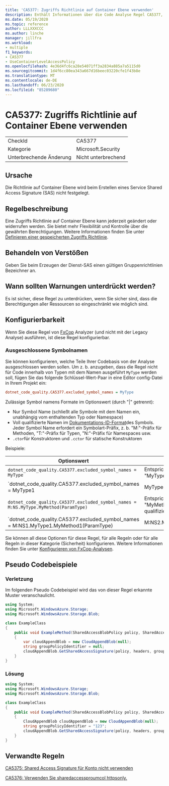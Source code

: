 ```yaml
---
title: 'CA5377: Zugriffs Richtlinie auf Container Ebene verwenden'
description: Enthält Informationen über die Code Analyse Regel CA5377, einschließlich der Gründe, der Behebung von Verstößen und der Zeit, zu der Sie unterdrückt werden soll.
ms.date: 05/19/2020
ms.topic: reference
author: LLLXXXCCC
ms.author: linche
manager: jillfra
ms.workload:
- multiple
f1_keywords:
- CA5377
- UseContainerLevelAccessPolicy
ms.openlocfilehash: 4e36d4fc6ca28e54071ff3a2834a885a7a5115d0
ms.sourcegitcommit: 1d4f6cc80ea343a667d16beec03220cfe1f43b8e
ms.translationtype: MT
ms.contentlocale: de-DE
ms.lasthandoff: 06/23/2020
ms.locfileid: "85289680"
---
```

# <a name="ca5377-use-container-level-access-policy"></a>CA5377: Zugriffs Richtlinie auf Container Ebene verwenden

|||
|-|-|
|CheckId|CA5377|
|Kategorie|Microsoft.Security|
|Unterbrechende Änderung|Nicht unterbrechend|

## <a name="cause"></a>Ursache

Die Richtlinie auf Container Ebene wird beim Erstellen eines Service Shared Access Signature (SAS) nicht festgelegt.

## <a name="rule-description"></a>Regelbeschreibung

Eine Zugriffs Richtlinie auf Container Ebene kann jederzeit geändert oder widerrufen werden. Sie bietet mehr Flexibilität und Kontrolle über die gewährten Berechtigungen. Weitere Informationen finden Sie unter [Definieren einer gespeicherten Zugriffs Richtlinie](/rest/api/storageservices/define-stored-access-policy).

## <a name="how-to-fix-violations"></a>Behandeln von Verstößen

Geben Sie beim Erzeugen der Dienst-SAS einen gültigen Gruppenrichtlinien Bezeichner an.

## <a name="when-to-suppress-warnings"></a>Wann sollten Warnungen unterdrückt werden?

Es ist sicher, diese Regel zu unterdrücken, wenn Sie sicher sind, dass die Berechtigungen aller Ressourcen so eingeschränkt wie möglich sind.

## <a name="configurability"></a>Konfigurierbarkeit

Wenn Sie diese Regel von [FxCop](install-fxcop-analyzers.md) Analyzer (und nicht mit der Legacy Analyse) ausführen, ist diese Regel konfigurierbar.

### <a name="excluded-symbol-names"></a>Ausgeschlossene Symbolnamen

Sie können konfigurieren, welche Teile Ihrer Codebasis von der Analyse ausgeschlossen werden sollen. Um z. b. anzugeben, dass die Regel nicht für Code innerhalb von Typen mit dem Namen ausgeführt `MyType` werden soll, fügen Sie das folgende Schlüssel-Wert-Paar in eine Editor config-Datei in Ihrem Projekt ein:

```ini
dotnet_code_quality.CA5377.excluded_symbol_names = MyType
```

Zulässige Symbol namens Formate im Optionswert (durch "|" getrennt):
  - Nur Symbol Name (schließt alle Symbole mit dem Namen ein, unabhängig vom enthaltenden Typ oder Namespace)
  - Voll qualifizierte Namen im [Dokumentations-ID-Format](https://github.com/dotnet/csharplang/blob/master/spec/documentation-comments.md#id-string-format)des Symbols. Jeder Symbol Name erfordert ein Symbolart-Präfix, z. b. "M:"-Präfix für Methoden, "T:"-Präfix für Typen, "N:"-Präfix für Namespaces usw.
  - `.ctor`für Konstruktoren und `.cctor` für statische Konstruktoren

Beispiele:

| Optionswert | Zusammenfassung |
| --- | --- |
|`dotnet_code_quality.CA5377.excluded_symbol_names = MyType` | Entspricht allen Symbolen mit dem Namen "MyType" in der Kompilierung.
|`dotnet_code_quality.CA5377.excluded_symbol_names = MyType1|MyType2` | Entspricht allen Symbolen mit dem Namen "MyType1" oder "MyType2" in der Kompilierung.
|`dotnet_code_quality.CA5377.excluded_symbol_names = M:NS.MyType.MyMethod(ParamType)` | Entspricht der bestimmten Methode "MyMethod" mit der angegebenen voll qualifizierten Signatur.
|`dotnet_code_quality.CA5377.excluded_symbol_names = M:NS1.MyType1.MyMethod1(ParamType)|M:NS2.MyType2.MyMethod2(ParamType)` | Entspricht den spezifischen Methoden "MyMethod1" und "MyMethod2" mit der entsprechenden voll qualifizierten Signatur.

Sie können all diese Optionen für diese Regel, für alle Regeln oder für alle Regeln in dieser Kategorie (Sicherheit) konfigurieren. Weitere Informationen finden Sie unter [Konfigurieren von FxCop-Analysen](configure-fxcop-analyzers.md).

## <a name="pseudo-code-examples"></a>Pseudo Codebeispiele

### <a name="violation"></a>Verletzung

Im folgenden Pseudo Codebeispiel wird das von dieser Regel erkannte Muster veranschaulicht.

```csharp
using System;
using Microsoft.WindowsAzure.Storage;
using Microsoft.WindowsAzure.Storage.Blob;

class ExampleClass
{
    public void ExampleMethod(SharedAccessBlobPolicy policy, SharedAccessBlobHeaders headers, Nullable<SharedAccessProtocol> protocols, IPAddressOrRange ipAddressOrRange)
    {
        var cloudAppendBlob = new CloudAppendBlob(null);
        string groupPolicyIdentifier = null;
        cloudAppendBlob.GetSharedAccessSignature(policy, headers, groupPolicyIdentifier, protocols, ipAddressOrRange);
    }
}
```

### <a name="solution"></a>Lösung

```csharp
using System;
using Microsoft.WindowsAzure.Storage;
using Microsoft.WindowsAzure.Storage.Blob;

class ExampleClass
{
    public void ExampleMethod(SharedAccessBlobPolicy policy, SharedAccessBlobHeaders headers, Nullable<SharedAccessProtocol> protocols, IPAddressOrRange ipAddressOrRange)
    {
        CloudAppendBlob cloudAppendBlob = new CloudAppendBlob(null);
        string groupPolicyIdentifier = "123";
        cloudAppendBlob.GetSharedAccessSignature(policy, headers, groupPolicyIdentifier, protocols, ipAddressOrRange);
    }
}
```

## <a name="related-rules"></a>Verwandte Regeln

[CA5375: Shared Access Signature für Konto nicht verwenden](ca5375.md)

[CA5376: Verwenden Sie sharedaccessproumcol httpsonly.](ca5376.md)
